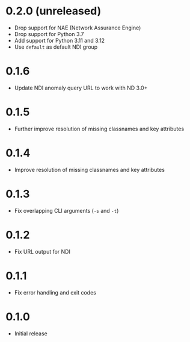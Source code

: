 # 0.2.0 (unreleased)

- Drop support for NAE (Network Assurance Engine)
- Drop support for Python 3.7
- Add support for Python 3.11 and 3.12
- Use `default` as default NDI group

# 0.1.6

- Update NDI anomaly query URL to work with ND 3.0+

# 0.1.5

- Further improve resolution of missing classnames and key attributes

# 0.1.4

- Improve resolution of missing classnames and key attributes

# 0.1.3

- Fix overlapping CLI arguments (`-s` and `-t`)

# 0.1.2

- Fix URL output for NDI

# 0.1.1

- Fix error handling and exit codes

# 0.1.0

- Initial release
